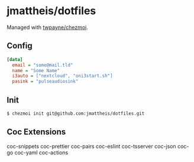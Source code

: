 # jmattheis/dotfiles

Managed with [twpayne/chezmoi](https://github.com/twpayne/chezmoi).

## Config

```ini
[data]
  email = "some@mail.tld"
  name = "Some Name"
  i3auto = ["nextcloud", "oni3start.sh"]
  pasink = "pulseaudiosink"
```

## Init

```bash
$ chezmoi init git@github.com:jmattheis/dotfiles.git
```

## Coc Extensions

coc-snippets
coc-prettier
coc-pairs
coc-eslint
coc-tsserver
coc-json
coc-go
coc-yaml
coc-actions
